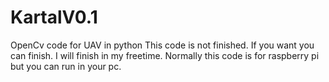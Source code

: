 # KartalV0.1
OpenCv code for UAV in python
This code is not finished. If you want you can finish. I will finish in my freetime. Normally this code is for raspberry pi but you can run in your pc.

